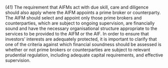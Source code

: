 (41) The requirement that AIFMs act with due skill, care and diligence should also apply where the AIFM appoints a prime broker or counterparty. The AIFM should select and appoint only those prime brokers and counterparties, which are subject to ongoing supervision, are financially sound and have the necessary organisational structure appropriate to the services to be provided to the AIFM or the AIF. In order to ensure that investors’ interests are adequately protected, it is important to clarify that one of the criteria against which financial soundness should be assessed is whether or not prime brokers or counterparties are subject to relevant prudential regulation, including adequate capital requirements, and effective supervision.